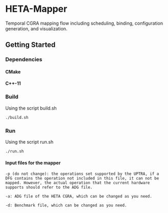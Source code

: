 HETA-Mapper
=======================

Temporal CGRA mapping flow including scheduling, binding, configuration generation, and visualization.


## Getting Started

### Dependencies

#### CMake

#### C++-11


### Build

Using the script build.sh
```sh
./build.sh
```

### Run

Using the script run.sh
```sh
./run.sh
```
#### Input files for the mapper

    -p (do not change): the operations set supported by the UPTRA, if a DFG contains the operation not included in this file, it can not be mapped. However, the actual operation that the current hardware supports should refer to the ADG file.

    -a: ADG file of the HETA CGRA, which can be changed as you need.

    -d: Benchmark file, which can be changed as you need.





